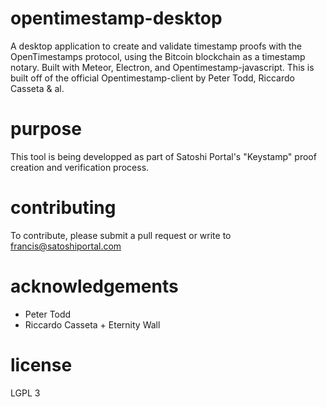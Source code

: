 # opentimestamp-desktop
A desktop application to create and validate timestamp proofs with the OpenTimestamps protocol, using the Bitcoin blockchain as a timestamp notary. Built with Meteor, Electron, and Opentimestamp-javascript. This is built off of the official Opentimestamp-client by Peter Todd, Riccardo Casseta & al.

# purpose
This tool is being developped as part of Satoshi Portal's "Keystamp" proof creation and verification process.

# contributing
To contribute, please submit a pull request or write to francis@satoshiportal.com

# acknowledgements
- Peter Todd
- Riccardo Casseta + Eternity Wall

# license
LGPL 3
